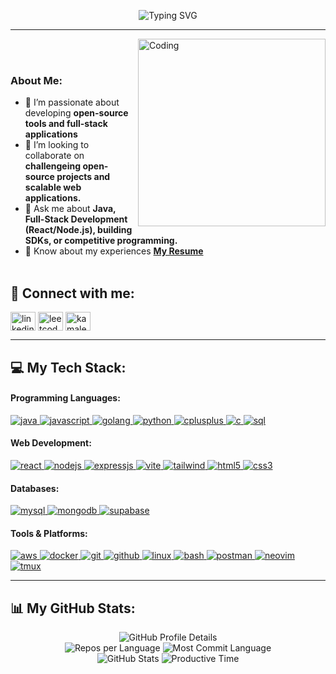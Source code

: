 <p align="center">
  <img src="https://readme-typing-svg.demolab.com?font=Fira+Code&size=36&pause=1000&center=true&width=600&height=70&lines=Hi+There!+%F0%9F%91%8B;I'm+Kamalesh+" alt="Typing SVG" />
</p>

---

<img align="right" alt="Coding" height="300" width="300" src="https://github.com/Anmol-Baranwal/Cool-GIFs-For-GitHub/assets/74038190/0b335028-1d3d-4ee5-b5b3-a373d499be7e" >
<br><br>

<h3 align="left">About Me:</h3>

- 🥋 I’m passionate about developing **open-source tools and full-stack applications**
- 👯 I’m looking to collaborate on **challengeing open-source projects and scalable web applications.**
- 💬 Ask me about **Java, Full-Stack Development (React/Node.js), building SDKs, or competitive programming.**
- 📄 Know about my experiences [**My Resume**](https://drive.google.com/file/d/1AJs9fsIH0x--qDCjLFnYqt5hvz1r_t9J/view?usp=sharing) <br/><br/>

## 🔗 Connect with me:
<p align="left">
<a href="https://www.linkedin.com/in/kamalesh-s01/" target="blank"><img align="center" src="https://raw.githubusercontent.com/rahuldkjain/github-profile-readme-generator/master/src/images/icons/Social/linked-in-alt.svg" alt="linkedin-profile" height="30" width="40" /></a>
<a href="https://leetcode.com/u/kamalesh11104/" target="blank"><img align="center" src="https://raw.githubusercontent.com/rahuldkjain/github-profile-readme-generator/master/src/images/icons/Social/leet-code.svg" alt="leetcode-profile" height="30" width="40" /></a>
<a href="https://www.codechef.com/users/kamalesh_w_w" target="blank"><img align="center" src="https://cdn.simpleicons.org/codechef/white" alt="kamalesh_w_w" height="30" width="40" /></a></p>

<hr/>

## 💻 My Tech Stack:

<h4>Programming Languages:</h4>
<p align="left">
    <a href="https://www.java.com" target="_blank" rel="noreferrer"> <img src="https://img.shields.io/badge/java-%23ED8B00.svg?style=for-the-badge&logo=openjdk&logoColor=white" alt="java"/> </a>
    <a href="https://developer.mozilla.org/en-US/docs/Web/JavaScript" target="_blank" rel="noreferrer"> <img src="https://img.shields.io/badge/javascript-%23323330.svg?style=for-the-badge&logo=javascript&logoColor=%23F7DF1E" alt="javascript"/> </a>
    <a href="https://go.dev/" target="_blank" rel="noreferrer"> <img src="https://img.shields.io/badge/go-%2300ADD8.svg?style=for-the-badge&logo=go&logoColor=white" alt="golang"/> </a>
    <a href="https://www.python.org" target="_blank" rel="noreferrer"> <img src="https://img.shields.io/badge/python-3670A0?style=for-the-badge&logo=python&logoColor=ffdd54" alt="python"/> </a>
    <a href="https://isocpp.org/" target="_blank" rel="noreferrer"> <img src="https://img.shields.io/badge/c++-%2300599C.svg?style=for-the-badge&logo=c%2B%2B&logoColor=white" alt="cplusplus"/> </a>
    <a href="https://www.cprogramming.com/" target="_blank" rel="noreferrer"> <img src="https://img.shields.io/badge/c-%2300599C.svg?style=for-the-badge&logo=c&logoColor=white" alt="c"/> </a>
    <a href="https://www.mysql.com/" target="_blank" rel="noreferrer"> <img src="https://img.shields.io/badge/sql-%2300599C.svg?style=for-the-badge&logo=postgresql&logoColor=white" alt="sql"/> </a>
</p>

<h4>Web Development:</h4>
<p align="left">
    <a href="https://reactjs.org/" target="_blank" rel="noreferrer"> <img src="https://img.shields.io/badge/react-%2320232a.svg?style=for-the-badge&logo=react&logoColor=%2361DAFB" alt="react"/> </a>
    <a href="https://nodejs.org" target="_blank" rel="noreferrer"> <img src="https://img.shields.io/badge/node.js-6DA55F?style=for-the-badge&logo=node.js&logoColor=white" alt="nodejs"/> </a>
    <a href="https://expressjs.com" target="_blank" rel="noreferrer"> <img src="https://img.shields.io/badge/express.js-%23404d59.svg?style=for-the-badge&logo=express&logoColor=%2361DAFB" alt="expressjs"/> </a>
    <a href="https://vitejs.dev/" target="_blank" rel="noreferrer"> <img src="https://img.shields.io/badge/vite-%23646CFF.svg?style=for-the-badge&logo=vite&logoColor=white" alt="vite"/> </a>
    <a href="https://tailwindcss.com/" target="_blank" rel="noreferrer"> <img src="https://img.shields.io/badge/tailwindcss-%2338B2AC.svg?style=for-the-badge&logo=tailwind-css&logoColor=white" alt="tailwind"/> </a>
    <a href="https://www.w3.org/html/" target="_blank" rel="noreferrer"> <img src="https://img.shields.io/badge/html5-%23E34F26.svg?style=for-the-badge&logo=html5&logoColor=white" alt="html5"/> </a>
    <a href="https://www.w3schools.com/css/" target="_blank" rel="noreferrer"> <img src="https://img.shields.io/badge/css3-%231572B6.svg?style=for-the-badge&logo=css3&logoColor=white" alt="css3"/> </a>
</p>

<h4>Databases:</h4>
<p align="left">
    <a href="https://www.mysql.com/" target="_blank" rel="noreferrer"> <img src="https://img.shields.io/badge/mysql-4479A1.svg?style=for-the-badge&logo=mysql&logoColor=white" alt="mysql"/> </a>
    <a href="https://www.mongodb.com/" target="_blank" rel="noreferrer"> <img src="https://img.shields.io/badge/MongoDB-%234ea94b.svg?style=for-the-badge&logo=mongodb&logoColor=white" alt="mongodb"/> </a>
    <a href="https://supabase.com/" target="_blank" rel="noreferrer"> <img src="https://img.shields.io/badge/Supabase-3ECF8E?style=for-the-badge&logo=supabase&logoColor=white" alt="supabase"/> </a>
</p>

<h4>Tools & Platforms:</h4>
<p align="left">
    <a href="https://aws.amazon.com" target="_blank" rel="noreferrer"> <img src="https://img.shields.io/badge/AWS-%23FF9900.svg?style=for-the-badge&logo=amazon-aws&logoColor=white" alt="aws"/> </a>
    <a href="https://www.docker.com/" target="_blank" rel="noreferrer"> <img src="https://img.shields.io/badge/docker-%230db7ed.svg?style=for-the-badge&logo=docker&logoColor=white" alt="docker"/> </a>
    <a href="https://git-scm.com/" target="_blank" rel="noreferrer"> <img src="https://img.shields.io/badge/git-%23F05033.svg?style=for-the-badge&logo=git&logoColor=white" alt="git"/> </a>
    <a href="https://github.com/" target="_blank" rel="noreferrer"> <img src="https://img.shields.io/badge/github-%23121011.svg?style=for-the-badge&logo=github&logoColor=white" alt="github"/> </a>
    <a href="https://www.linux.org/" target="_blank" rel="noreferrer"> <img src="https://img.shields.io/badge/Linux-FCC624?style=for-the-badge&logo=linux&logoColor=black" alt="linux"/> </a>
    <a href="https://www.gnu.org/software/bash/" target="_blank" rel="noreferrer"> <img src="https://img.shields.io/badge/bash-%23121011.svg?style=for-the-badge&logo=gnu-bash&logoColor=white" alt="bash"/> </a>
    <a href="https://www.postman.com/" target="_blank" rel="noreferrer"> <img src="https://img.shields.io/badge/Postman-FF6C37?style=for-the-badge&logo=postman&logoColor=white" alt="postman"/> </a>
    <a href="https://neovim.io/" target="_blank" rel="noreferrer"> <img src="https://img.shields.io/badge/NeoVim-%2357A143.svg?style=for-the-badge&logo=neovim&logoColor=white" alt="neovim"/> </a>
    <a href="https://github.com/tmux/tmux/wiki" target="_blank" rel="noreferrer"> <img src="https://img.shields.io/badge/tmux-%231BB91F.svg?style=for-the-badge&logo=tmux&logoColor=white" alt="tmux"/> </a>
</p>

<hr/>

## 📊 My GitHub Stats:

<div align="center">
  <img src="http://github-profile-summary-cards.vercel.app/api/cards/profile-details?username=kamalesh0111&theme=github_dark" alt="GitHub Profile Details"/>
  <br/>
  <img src="http://github-profile-summary-cards.vercel.app/api/cards/repos-per-language?username=kamalesh0111&theme=github_dark&exclude=html,css" alt="Repos per Language"/>
  <img src="http://github-profile-summary-cards.vercel.app/api/cards/most-commit-language?username=kamalesh0111&theme=github_dark&exclude=html,css" alt="Most Commit Language"/>
  <br/>
  <img src="http://github-profile-summary-cards.vercel.app/api/cards/stats?username=kamalesh0111&theme=github_dark" alt="GitHub Stats"/>
  <img src="http://github-profile-summary-cards.vercel.app/api/cards/productive-time?username=kamalesh0111&theme=github_dark&utcOffset=8" alt="Productive Time"/>
</div>
<br/>
